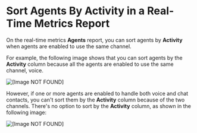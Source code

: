 # Sort Agents By Activity in a Real\-Time Metrics Report<a name="rtm-sort-by-agent-activity"></a>

On the real\-time metrics **Agents** report, you can sort agents by **Activity** when agents are enabled to use the same channel\.

For example, the following image shows that you can sort agents by the **Activity** column because all the agents are enabled to use the same channel, voice\.

![\[Image NOT FOUND\]](http://docs.aws.amazon.com/connect/latest/adminguide/images/agent-activity-sortable.png)

However, if one or more agents are enabled to handle both voice and chat contacts, you can't sort them by the **Activity** column because of the two channels\. There's no option to sort by the **Activity** column, as shown in the following image:

![\[Image NOT FOUND\]](http://docs.aws.amazon.com/connect/latest/adminguide/images/agent-activity-not-sortable.png)